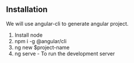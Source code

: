 ## Installation

We will use angular-cli to generate angular project.

1. Install node
2. npm i -g @angular/cli
3. ng new $project-name
4. ng serve - To run the development server